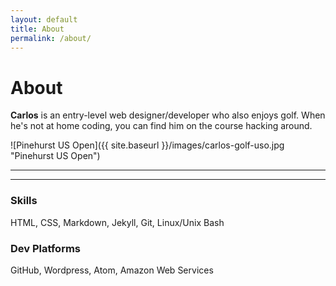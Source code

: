 ```yaml
---
layout: default
title: About
permalink: /about/
---
```

# About

**Carlos** is an entry-level web designer/developer who also enjoys golf. When he's not at home coding, you can find him on the course hacking around.

![Pinehurst US Open]({{ site.baseurl }}/images/carlos-golf-uso.jpg "Pinehurst US Open")

***
***

### Skills

HTML, CSS, Markdown, Jekyll, Git, Linux/Unix Bash  

### Dev Platforms

GitHub, Wordpress, Atom, Amazon Web Services  
